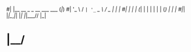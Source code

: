 #| |__   __ _ _ __ ___   ___ (_|_)
#| '_ \ / _` | '_ ` _ \ / _ \| | |
#| | | | (_| | | | | | | (_) | | |
#|_| |_|\__,_|_| |_| |_|\___// |_|
#                          |__/   
